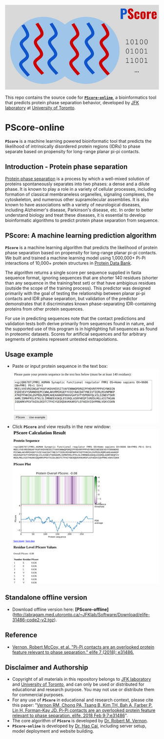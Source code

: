 ![](pscore-logo.jpg)

This repo contains the source code for [**`PScore-online`**](http://pound.med.utoronto.ca/~JFKlab/Software/psp.htm), a bioinformatics tool that predicts protein phase separation behavior, developed by [JFK laboratory](http://pound.med.utoronto.ca/~JFKlab/index.php) at [University of Toronto](https://www.utoronto.ca/).

# PScore-online
**`PScore`** is a machine learning powered bioinformatic tool that predicts the likelihood of intrinsically disordered protein regions (IDRs) to phase separate based on propensity for long-range planar pi-pi contacts.

## Introduction - Protein phase separation
[Protein phase separation](https://encyclopedia.pub/8037) is a process by which a well-mixed solution of  proteins spontaneously separates into two phases: a dense and a dilute phase. It is known to play a role in a variety of cellular processes, including formation of classical membraneless organelles, signaling complexes, the cytoskeleton, and numerous other supramolecular assemblies. It is also known to have associations with a variety of neurological diseases, including Alzheimer's disease, Parkinson's disease, etc. In order to better understand biology and treat these diseases, it is essential to develop bioinformatic algorithms to predict protein phase separation from sequence. 

## PScore: A machine learning prediction algorithm
**`PScore`** is a machine learning algorithm that predicts the likelihood of protein phase separation based on propensity for long-range planar pi-pi contacts. We built and trained a machine learning model using 1,000,000+ Pi-Pi interactions of 10,000+ protein structures in [Protein Data Bank](https://www.rcsb.org/).

 The algorithm returns a single score per sequence supplied in fasta sequence format, ignoring sequences that are shorter 140 residues (shorter than any sequence in the training/test set) or that have ambigious residues (outside the scope of the training process). This predictor was designed primarily with the goal of testing the relationship between planar pi-pi contacts and IDR phase separation, but validation of the predictor demonstrates that it discriminates known phase-separating IDR-containing proteins from other protein sequences.

For use in predicting sequences note that the contact predictions and validation tests both derive primarily from sequences found in nature, and the supported use of this program is in highlighting full sequences as found in proteomic datasets. Scores for artificial sequences and for arbitrary segments of proteins represent untested extrapolations.

## Usage example
- Paste or input protein sequence in the text box:
![](pscore-usage-1.png)
- Click **`PScore`** and view results in the new window:  
![](pscore-usage-2.png) 


## Standalone offline version
- Download offline version here: **[PScore-offline]**(http://abragam.med.utoronto.ca/~JFKlab/Software/Download/elife-31486-code2-v2.tgz).

## Reference
- [Vernon, Robert McCoy, et al. "Pi-Pi contacts are an overlooked protein feature relevant to phase separation." elife 7 (2018): e31486.](https://elifesciences.org/articles/31486)


## Disclaimer and Authorship
- Copyright of all materials in this repository belongs to [JFK laboratory](http://pound.med.utoronto.ca/~JFKlab/index.php) and [University of Toronto](https://www.utoronto.ca/), and can only be used or distributed for educational and research purpose. You may not use or distribute them for commercial purposes.
- For any use of **`PScore`** in educational and research context, please cite this paper: "[Vernon RM, Chong PA, Tsang B, Kim TH, Bah A, Farber P, Lin H, Forman-Kay JD. Pi-Pi contacts are an overlooked protein feature relevant to phase separation. elife. 2018 Feb 9;7:e31486](https://elifesciences.org/articles/31486)".
- The core algorithm of **`PScore`** is developed by [Dr. Robert M. Vernon](https://www.researchgate.net/profile/Robert-Vernon-3).
- **`PScore-online`** is developed by [Dr. Hao Cai](https://ca.linkedin.com/in/haocai1992), including server setup, model deployment and website building.
